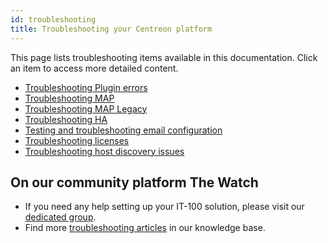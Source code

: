 ```yaml
---
id: troubleshooting
title: Troubleshooting your Centreon platform
---
```


This page lists troubleshooting items available in this documentation. Click an item to access more detailed content.

* [Troubleshooting Plugin errors](/monitoring-connectors/integrations/plugin-packs/getting-started/how-to-guides/troubleshooting-plugins)
* [Troubleshooting MAP](../graph-views/map-web-troubleshooting.md)
* [Troubleshooting MAP Legacy](../graph-views/troubleshooter.md)
* [Troubleshooting HA](../administration/centreon-ha/troubleshooting-guide.md)
* [Testing and troubleshooting email configuration](../administration/postfix.md#testing-and-troubleshooting-email-configuration)
* [Troubleshooting licenses](../administration/licenses.md#troubleshooting-licenses)
* [Troubleshooting host discovery issues](../monitoring/discovery/troubleshooting-hosts-discovery.md)

## On our community platform The Watch

* If you need any help setting up your IT-100 solution, please visit our [dedicated group](https://thewatch.centreon.com/groups/centreon-it-100-users-54).
* Find more [troubleshooting articles](https://thewatch.centreon.com/troubleshooting-41) in our knowledge base.
